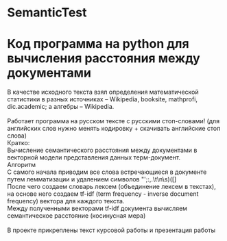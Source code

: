 # SemanticTest
<h1>Код программа на python для вычисления расстояния между документами</h1>
В качестве исходного текста взял определения математической статистики в разных источниках – Wikipedia, booksite, mathprofi, dic.academic; а алгебры – Wikipedia.
<br>
<br>Работает программа на русском тексте с русскими стоп-словами! (для английских слов нужно менять кодировку + скачивать английские стоп слова)<br>
Кратко:<br>
Вычисление семантического расстояния между документами в векторной модели представления данных терм-документ.<br>
Алгоритм<br>
С самого начала приводим все слова встречающиеся в документе путем лемматизации и удалением символов "';:,.\t\n\s)([] <br>
После чего создаем словарь лексем (объединение лексем в текстах), на основе него создаем tf-idf (term frequency - inverse document frequency) вектора для каждого текста.<br>
Между полученными векторами tf-idf документа вычисляем семантическое расстояние (косинусная мера)
<br>
<br> В проекте прикреплены текст курсовой работы и презентация работы<br>
